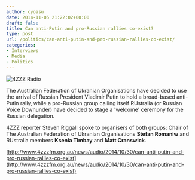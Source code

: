 ```yaml
---
author: cyoasu
date: 2014-11-05 21:22:02+00:00
draft: false
title: Can anti-Putin and pro-Russian rallies co-exist?
type: post
url: /politics/can-anti-putin-and-pro-russian-rallies-co-exist/
categories:
- Interviews
- Media
- Politics
---
```


![4ZZZ Radio](http://www.ozeukes.com/wp-content/uploads/2014/11/4ZZZ.png)


The Australian Federation of Ukranian Organisations have decided to use the arrival of Russian President Vladimir Putin to hold a broad-based anti-Putin rally, while a pro-Russian group calling itself RUstralia (or Russian Voice Downunder) have decided to stage a 'welcome' ceremony for the Russian delegation.

4ZZZ reporter Steven Riggall spoke to organisers of both groups: Chair of The Australian Federation of Ukranian Organisations **Stefan Romaniw** and RUstralia members **Ksenia Timbay** and **Matt Cranswick**.

[http://www.4zzzfm.org.au/news/audio/2014/10/30/can-anti-putin-and-pro-russian-rallies-co-exist](http://www.4zzzfm.org.au/news/audio/2014/10/30/can-anti-putin-and-pro-russian-rallies-co-exist)
